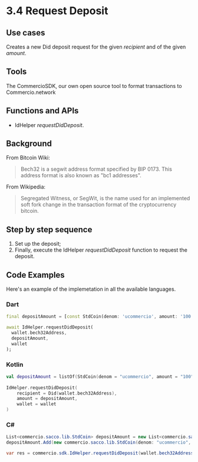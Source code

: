# 3.4 Request Deposit

## Use cases
Creates a new Did deposit request for the given _recipient_ and of the given _amount_.

## Tools
The CommercioSDK, our own open source tool to format transactions to Commercio.network

## Functions and APIs
- IdHelper _requestDidDeposit_.

##  Background
From Bitcoin Wiki:
> Bech32 is a segwit address format specified by BIP 0173. This address format is also known as "bc1 addresses".

From Wikipedia:
> Segregated Witness, or SegWit, is the name used for an implemented soft fork change in the transaction format of the cryptocurrency bitcoin.

## Step by step sequence
1. Set up the deposit;
2. Finally, execute the IdHelper _requestDidDeposit_ function to request the deposit.

## Code Examples
Here's an example of the implemetation in all the available languages.

### Dart
```dart
final depositAmount = [const StdCoin(denom: 'ucommercio', amount: '100')];

await IdHelper.requestDidDeposit(
  wallet.bech32Address, 
  depositAmount, 
  wallet
);
```

### Kotlin
```kotlin
val depositAmount = listOf(StdCoin(denom = "ucommercio", amount = "100"))
    
IdHelper.requestDidDeposit(
    recipient = Did(wallet.bech32Address),
    amount = depositAmount,
    wallet = wallet
)
```

### C\#
```csharp
List<commercio.sacco.lib.StdCoin> depositAmount = new List<commercio.sacco.lib.StdCoin>();
depositAmount.Add(new commercio.sacco.lib.StdCoin(denom: "ucommercio", amount: "100"));

var res = commercio.sdk.IdHelper.requestDidDeposit(wallet.bech32Address, depositAmount, wallet);
```